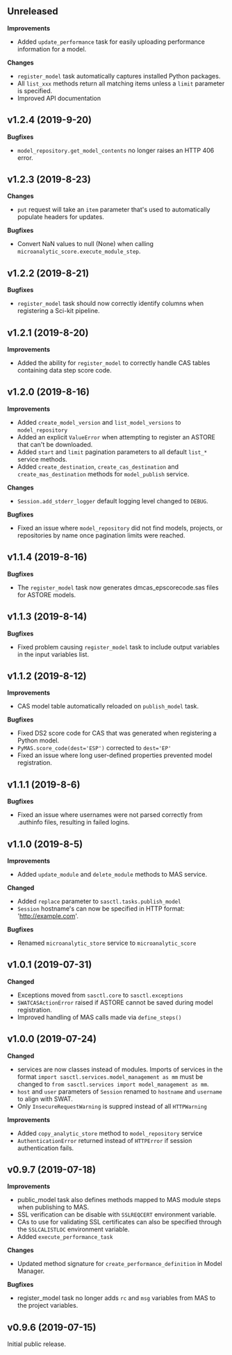 
Unreleased
----------
**Improvements**
 - Added `update_performance` task for easily uploading performance information for a model. 
 
**Changes**
 - `register_model` task automatically captures installed Python packages.
 - All `list_xxx` methods return all matching items unless a `limit` parameter is specified.
 - Improved API documentation
 
 
v1.2.4 (2019-9-20)
------------------
**Bugfixes**
 - `model_repository.get_model_contents` no longer raises an HTTP 406 error.
 
v1.2.3 (2019-8-23)
------------------
**Changes**
 - `put` request will take an `item` parameter that's used to automatically populate headers for updates.  

**Bugfixes**
 - Convert NaN values to null (None) when calling `microanalytic_score.execute_module_step`.


v1.2.2 (2019-8-21)
------------------
**Bugfixes**
 - `register_model` task should now correctly identify columns when registering a Sci-kit pipeline.
 

v1.2.1 (2019-8-20)
------------------
**Improvements**
 - Added the ability for `register_model` to correctly handle CAS tables containing data step
 score code.
 

v1.2.0 (2019-8-16)
------------------
**Improvements**
- Added `create_model_version` and `list_model_versions` to `model_repository`
- Added an explicit `ValueError` when attempting to register an ASTORE that can't be downloaded.
- Added `start` and `limit` pagination parameters to all default `list_*` service methods.
- Added `create_destination`, `create_cas_destination` and `create_mas_destination` methods for `model_publish` service.

**Changes**
- `Session.add_stderr_logger` default logging level changed to `DEBUG`.

**Bugfixes**
- Fixed an issue where `model_repository` did not find models, projects, or repositories by name once pagination limits were reached. 


v1.1.4 (2019-8-16)
-----------------
**Bugfixes**
 - The `register_model` task now generates dmcas_epscorecode.sas files for ASTORE models.
  

v1.1.3 (2019-8-14)
-----------------
**Bugfixes**
 - Fixed problem causing `register_model` task to include output variables in the input variables list.
 
 
v1.1.2 (2019-8-12)
-----------------
**Improvements**
 - CAS model table automatically reloaded on `publish_model` task.
 
**Bugfixes**
 - Fixed DS2 score code for CAS that was generated when registering a Python model.
 - `PyMAS.score_code(dest='ESP')` corrected to `dest='EP'`
 - Fixed an issue where long user-defined properties prevented model registration.
 
 
v1.1.1 (2019-8-6)
-----------------
**Bugfixes**
- Fixed an issue where usernames were not parsed correctly from .authinfo files, resulting in failed logins. 


v1.1.0 (2019-8-5)
-----------------
 **Improvements**
- Added `update_module` and `delete_module` methods to MAS service.

**Changed**
- Added `replace` parameter to `sasctl.tasks.publish_model` 
- `Session` hostname's can now be specified in HTTP format: 'http://example.com'.

**Bugfixes**
- Renamed `microanalytic_store` service to `microanalytic_score` 


v1.0.1 (2019-07-31)
-------------------
**Changed**
 - Exceptions moved from `sasctl.core` to `sasctl.exceptions`
 - `SWATCASActionError` raised if ASTORE cannot be saved during model registration.
 - Improved handling of MAS calls made via `define_steps()` 


v1.0.0 (2019-07-24)
-------------------
 **Changed**
 - services are now classes instead of modules.
   Imports of services in the format `import sasctl.services.model_management as mm` must be
   changed to `from sasctl.services import model_management as mm`.
 - `host` and `user` parameters of `Session` renamed to `hostname` and `username` to align with SWAT.
 - Only `InsecureRequestWarning` is suppred instead of all `HTTPWarning`
 
 **Improvements**
 - Added `copy_analytic_store` method to `model_repository` service
 - `AuthenticationError` returned instead of `HTTPError` if session authentication fails.


v0.9.7 (2019-07-18)
-------------------
**Improvements**
 - public_model task also defines methods mapped to MAS module steps when publishing to MAS.
 - SSL verification can be disable with `SSLREQCERT` environment variable.
 - CAs to use for validating SSL certificates can also be specified through the `SSLCALISTLOC` environment variable.
 - Added `execute_performance_task`

**Changes**
 - Updated method signature for `create_performance_definition` in Model Manager.

**Bugfixes**
 - register_model task no longer adds `rc` and `msg` variables from MAS to the project variables.


v0.9.6 (2019-07-15)
-------------------
Initial public release.